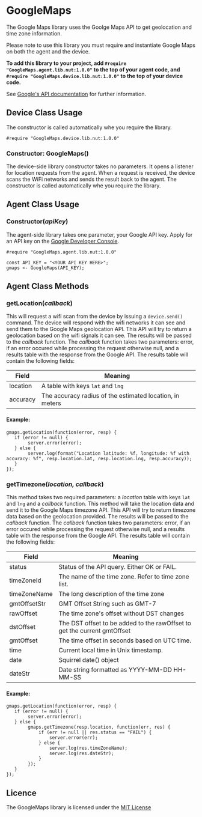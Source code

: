 # GoogleMaps

The Google Maps library uses the Goolge Maps API to get geolocation and time zone information.

Please note to use this library you must require and instantiate Google Maps on both the agent and the device.

**To add this library to your project, add `#require "GoogleMaps.agent.lib.nut:1.0.0"` to the top of your agent code, and `#require "GoogleMaps.device.lib.nut:1.0.0"` to the top of your device code.**

See [Google's API documentation](https://developers.google.com/maps/web-services/) for further information.

## Device Class Usage

The constructor is called automatically whe you require the library.

```
#require "GoogleMaps.device.lib.nut:1.0.0"
```

### Constructor: GoogleMaps()

The device-side library constructor takes no parameters.  It opens a listener for location requests from the agent. When a request is received, the device scans the WiFi networks and sends the result back to the agent. The constructor is called automatically whe you require the library.

## Agent Class Usage

### Constructor(*apiKey*)

The agent-side library takes one parameter, your Google API key. Apply for an API key on the [Google Developer Console](https://console.developers.google.com/apis/credentials).

```
#require "GoogleMaps.agent.lib.nut:1.0.0"

const API_KEY = "<YOUR API KEY HERE>";
gmaps <- GoogleMaps(API_KEY);
```

## Agent Class Methods

### getLocation(*callback*)

This will request a wifi scan from the device by issuing a `device.send()` command. The device will respond with the wifi networks it can see and send them to the Google Maps geolocation API. This API will try to return a geolocation based on the wifi signals it can see. The results will be passed to the *callback* function. The *callback* function takes two parameters: error, if an error occured while processing the request otherwise null, and a results table with the response from the Google API. The results table will contain the following fields:

| Field        | Meaning                                                    |
| ------------ | ---------------------------------------------------------- |
| location     | A table with keys `lat` and `lng`                          |
| accuracy     | The accuracy radius of the estimated location, in meters   |

#### Example:
```
gmaps.getLocation(function(error, resp) {
   if (error != null) {
        server.error(error);
   } else {
        server.log(format("Location latitude: %f, longitude: %f with accuracy: %f", resp.location.lat, resp.location.lng, resp.accuracy));
   }
});
```

### getTimezone(*location, callback*)

This method takes two required parameters: a *location* table with keys `lat` and `lng` and a *callback* function.  This method will take the location data and send it to the Google Maps timezone API. This API will try to return timezone data based on the geolocation provided. The results will be passed to the *callback* function. The *callback* function takes two parameters: error, if an error occured while processing the request otherwise null, and a results table with the response from the Google API. The results table will contain the following fields:

| Field        | Meaning                                                                   |
| ------------ | ------------------------------------------------------------------------- |
| status       | Status of the API query. Either OK or FAIL.                               |
| timeZoneId   | The name of the time zone. Refer to time zone list.                       |
| timeZoneName |  The long description of the time zone                                    |
| gmtOffsetStr |  GMT Offset String such as GMT-7                                          |
| rawOffset    |  The time zone's offset without DST changes                               |
| dstOffset    |  The DST offset to be added to the rawOffset to get the current gmtOffset |
| gmtOffset    | The time offset in seconds based on UTC time.                             |
| time         |  Current local time in Unix timestamp.                                    |
| date         |  Squirrel date() object                                                   |
| dateStr      | Date string formatted as YYYY-MM-DD HH-MM-SS                              |

#### Example:
```
gmaps.getLocation(function(error, resp) {
   if (error != null) {
        server.error(error);
   } else {
        gmaps.getTimezone(resp.location, function(err, res) {
            if (err != null || res.status == "FAIL") {
                server.error(err);
            } else {
                server.log(res.timeZoneName);
                server.log(res.dateStr);
            }
        });
   }
});
```

## Licence

The GoogleMaps library is licensed under the [MIT License](./LICENSE)